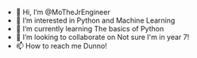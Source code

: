 - 👋 Hi, I’m @MoTheJrEngineer
- 👀 I’m interested in Python and Machine Learning
- 🌱 I’m currently learning The basics of Python
- 💞️ I’m looking to collaborate on Not sure I'm in year 7!
- 📫 How to reach me Dunno!

<!---
MoTheJrEngineer/MoTheJrEngineer is a ✨ special ✨ repository because its `README.md` (this file) appears on your GitHub profile.
You can click the Preview link to take a look at your changes.
--->
